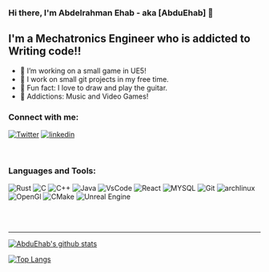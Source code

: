 

<!--
**AbduEhab/AbduEhab** is a ✨ _special_ ✨ repository because its `README.md` (this file) appears on your GitHub profile.

Here are some ideas to get you started:

- 🔭 I’m currently working on ...
- 🌱 I’m currently learning ...
- 👯 I’m looking to collaborate on ...
- 🤔 I’m looking for help with ...
- 💬 Ask me about ...
- 📫 How to reach me: ...
- 😄 Pronouns: ...
- ⚡ Fun fact: ...
-->
### Hi there, I'm Abdelrahman Ehab - aka [AbduEhab] 👋

## I'm a Mechatronics Engineer who is addicted to Writing code!!
- 💪 I’m working on a small game in UE5!
- 🔬 I work on small git projects in my free time.
- 💽 Fun fact: I love to draw and play the guitar.
- 👯 Addictions: Music and Video Games!

### Connect with me:

[![Twitter](https://img.shields.io/badge/Twitter-1da1f2.svg?style=for-the-badge&logo=twitter&logoColor=white)](https://twitter.com/itsabduehab)
[![linkedin](https://img.shields.io/badge/linkedin-0072b1.svg?style=for-the-badge&logo=linkedin&logoColor=white)](https://www.linkedin.com/in/abdelrahman-ehab-ab68a91b2/)

<br />

### Languages and Tools:

![Rust](https://img.shields.io/badge/rust-%23000000.svg?style=for-the-badge&logo=rust&logoColor=white)
![C](https://img.shields.io/badge/c-2b63d6.svg?style=for-the-badge&logo=c&logoColor=white)
![C++](https://img.shields.io/badge/c++-2b63d6.svg?style=for-the-badge&logo=c%2B%2B&logoColor=white)
![Java](https://img.shields.io/badge/Java-d6802b.svg?style=for-the-badge)
![VsCode](https://img.shields.io/badge/VsCode-3499ff.svg?style=for-the-badge&logo=visualstudiocode&logoColor=white)
![React](https://img.shields.io/badge/React-61DBFB.svg?style=for-the-badge)
![MYSQL](https://img.shields.io/badge/MYSQL-00758f.svg?style=for-the-badge&logo=mysql&logoColor=white)
![Git](https://img.shields.io/badge/Git-F1502F.svg?style=for-the-badge&logo=git&logoColor=white)
![archlinux](https://img.shields.io/badge/Arch+Linux-5498dd.svg?style=for-the-badge&logo=archlinux&logoColor=white)
![OpenGl](https://img.shields.io/badge/OpenGl-2572c0.svg?style=for-the-badge&logo=opengl&logoColor=white)
![CMake](https://img.shields.io/badge/CMake-fd4949.svg?style=for-the-badge&logo=cmake&logoColor=white)
![Unreal Engine](https://img.shields.io/badge/UE5-4a4a4a.svg?style=for-the-badge&logo=unrealengine&logoColor=white)

<br />
<br />

---

[![AbduEhab's github stats](https://github-readme-stats-pink-one.vercel.app/api?username=AbduEhab&show_icons=true&bg_color=1e1e2e&text_color=cdd6f4&icon_color=cba6f7&title_color=94e2d5&count_private=true)](https://github.com/anuraghazra/github-readme-stats)

[![Top Langs](https://github-readme-stats-pink-one.vercel.app/api/top-langs/?username=AbduEhab&hide=c&layout=compact&bg_color=1e1e2e&text_color=cdd6f4&icon_color=cba6f7&title_color=94e2d5)](https://github.com/anuraghazra/github-readme-stats)

[linkedin]: https://www.linkedin.com/in/abdelrahman-ehab-ab68a91b2/
[Java]: https://github.com/topics/java
[C#]: https://en.wikipedia.org/wiki/C_Sharp_(programming_language)
[C++]: https://github.com/topics/cpp
[Code]: https://github.com/topics/visual-studio-code
[React]: https://github.com/topics/react
[JavaScript]: https://github.com/topics/javascript
[TypeScript]: https://github.com/topics/typescript
[MySQL]: https://github.com/topics/mysql
[Git]: https://github.com/topics/git
[GitHub]: https://github.com/topics/github
[Linux]: https://github.com/topics/linux

